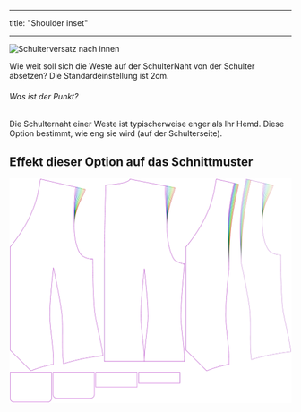 - - -
title: "Shoulder inset"
- - -

![Schulterversatz nach innen](shoulderinset.svg)

Wie weit soll sich die Weste auf der SchulterNaht von der Schulter absetzen? Die Standardeinstellung ist 2cm.

<Note>

###### Was ist der Punkt?

Die Schulternaht einer Weste ist typischerweise enger als Ihr Hemd. Diese Option bestimmt, wie eng sie wird (auf der Schulterseite).

</Note>

## Effekt dieser Option auf das Schnittmuster

![Dieses Bild zeigt den Effekt dieser Option, indem es mehrere Varianten überlagert, die einen anderen Wert für diese Option haben](wahid_shoulderinset_sample.svg "Effect of this option on the pattern")
